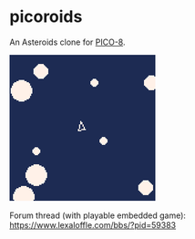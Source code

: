 # picoroids

An Asteroids clone for [PICO-8](https://www.lexaloffle.com/pico-8.php).

![](assets/picoroids.gif)

Forum thread (with playable embedded game): https://www.lexaloffle.com/bbs/?pid=59383
